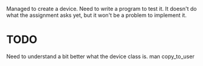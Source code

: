 Managed to create a device. Need to write a program to test it.
It doesn't do what the assignment asks yet, but it won't be a problem to implement it.

# TODO
Need to understand a bit better what the device class is.
man copy_to_user
